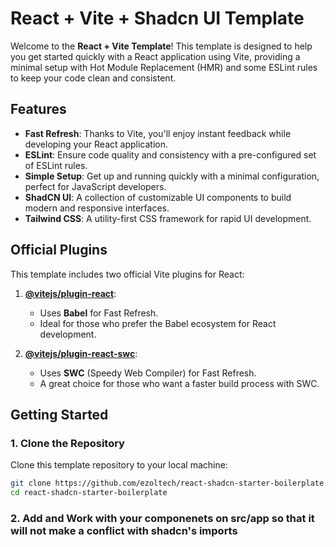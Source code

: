 # React + Vite + Shadcn UI Template

Welcome to the **React + Vite Template**! This template is designed to help you get started quickly with a React application using Vite, providing a minimal setup with Hot Module Replacement (HMR) and some ESLint rules to keep your code clean and consistent.

## Features

- **Fast Refresh**: Thanks to Vite, you'll enjoy instant feedback while developing your React application.
- **ESLint**: Ensure code quality and consistency with a pre-configured set of ESLint rules.
- **Simple Setup**: Get up and running quickly with a minimal configuration, perfect for JavaScript developers.
- **ShadCN UI**: A collection of customizable UI components to build modern and responsive interfaces.
- **Tailwind CSS**: A utility-first CSS framework for rapid UI development.

## Official Plugins

This template includes two official Vite plugins for React:

1. **[@vitejs/plugin-react](https://github.com/vitejs/vite-plugin-react/blob/main/packages/plugin-react/README.md)**:

   - Uses **Babel** for Fast Refresh.
   - Ideal for those who prefer the Babel ecosystem for React development.

2. **[@vitejs/plugin-react-swc](https://github.com/vitejs/vite-plugin-react-swc)**:
   - Uses **SWC** (Speedy Web Compiler) for Fast Refresh.
   - A great choice for those who want a faster build process with SWC.

## Getting Started

### 1. Clone the Repository

Clone this template repository to your local machine:

```bash
git clone https://github.com/ezoltech/react-shadcn-starter-boilerplate.git
cd react-shadcn-starter-boilerplate
```

### 2. Add and Work with your componenets on src/app so that it will not make a conflict with shadcn's imports
